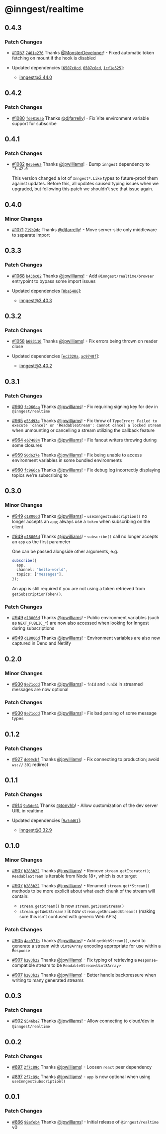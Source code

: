 # @inngest/realtime

## 0.4.3

### Patch Changes

- [#1057](https://github.com/inngest/inngest-js/pull/1057) [`7401e276`](https://github.com/inngest/inngest-js/commit/7401e276ab7356a2564bbbd8973a49b5066875bf) Thanks [@MonsterDeveloper](https://github.com/MonsterDeveloper)! - Fixed automatic token fetching on mount if the hook is disabled

- Updated dependencies [[`6507c0cd`](https://github.com/inngest/inngest-js/commit/6507c0cdc792ef905b06481f69b4e7fe8ad75fe7), [`6507c0cd`](https://github.com/inngest/inngest-js/commit/6507c0cdc792ef905b06481f69b4e7fe8ad75fe7), [`1cf1e525`](https://github.com/inngest/inngest-js/commit/1cf1e525a90186af0bbb6024198259d0e9006adc)]:
  - inngest@3.44.0

## 0.4.2

### Patch Changes

- [#1080](https://github.com/inngest/inngest-js/pull/1080) [`fde816ab`](https://github.com/inngest/inngest-js/commit/fde816ab79a1c256b125445fe927e1e648b74db6) Thanks [@djfarrelly](https://github.com/djfarrelly)! - Fix Vite environment variable support for subscribe

## 0.4.1

### Patch Changes

- [#1082](https://github.com/inngest/inngest-js/pull/1082) [`8e5ee6a`](https://github.com/inngest/inngest-js/commit/8e5ee6a7f543a30f4271c3eea98efc24e7ed7d23) Thanks [@jpwilliams](https://github.com/jpwilliams)! - Bump `inngest` dependency to `^3.42.0`

  This version changed a lot of `Inngest*.Like` types to future-proof them against updates.
  Before this, all updates caused typing issues when we upgraded, but following this patch we shouldn't see that issue again.

## 0.4.0

### Minor Changes

- [#1071](https://github.com/inngest/inngest-js/pull/1071) [`719b9dc`](https://github.com/inngest/inngest-js/commit/719b9dcbdb16ab8710a4273a289ec833cfd3242f) Thanks [@djfarrelly](https://github.com/djfarrelly)! - Move server-side only middleware to separate import

## 0.3.3

### Patch Changes

- [#1068](https://github.com/inngest/inngest-js/pull/1068) [`b43bc02`](https://github.com/inngest/inngest-js/commit/b43bc0273d16b5f0fd3ab69d31bcd373245bb27f) Thanks [@jpwilliams](https://github.com/jpwilliams)! - Add `@inngest/realtime/browser` entrypoint to bypass some import issues

- Updated dependencies [[`8ba5486`](https://github.com/inngest/inngest-js/commit/8ba548647ab17b91b750eea997c016dedee9f1c2)]:
  - inngest@3.40.3

## 0.3.2

### Patch Changes

- [#1058](https://github.com/inngest/inngest-js/pull/1058) [`b683116`](https://github.com/inngest/inngest-js/commit/b683116bcf4a4771599b4f953a99b47d98fb015b) Thanks [@jpwilliams](https://github.com/jpwilliams)! - Fix errors being thrown on reader close

- Updated dependencies [[`ec2320a`](https://github.com/inngest/inngest-js/commit/ec2320a2dbbfacf22d2399c0eb28f3280507b49f), [`ac9748f`](https://github.com/inngest/inngest-js/commit/ac9748f506f34f3f9329c73d55d39aeecd76499b)]:
  - inngest@3.40.2

## 0.3.1

### Patch Changes

- [#960](https://github.com/inngest/inngest-js/pull/960) [`fc966ca`](https://github.com/inngest/inngest-js/commit/fc966ca94f699d6534f2fc5c85bbcf5be3c6795a) Thanks [@jpwilliams](https://github.com/jpwilliams)! - Fix requiring signing key for dev in `@inngest/realtime`

- [#965](https://github.com/inngest/inngest-js/pull/965) [`e55d93e`](https://github.com/inngest/inngest-js/commit/e55d93ef481010e677623978ec89e918fcdd606e) Thanks [@jpwilliams](https://github.com/jpwilliams)! - Fix throw of `TypeError: Failed to execute 'cancel' on 'ReadableStream': Cannot cancel a locked stream` when unmounting or cancelling a stream utilizing the callback feature

- [#964](https://github.com/inngest/inngest-js/pull/964) [`e674884`](https://github.com/inngest/inngest-js/commit/e67488412e4d052ce161f6d5ea719db6786880de) Thanks [@jpwilliams](https://github.com/jpwilliams)! - Fix fanout writers throwing during some closures

- [#959](https://github.com/inngest/inngest-js/pull/959) [`50d627e`](https://github.com/inngest/inngest-js/commit/50d627ecdc2fc28ebca046e3a4ab9980f1714132) Thanks [@jpwilliams](https://github.com/jpwilliams)! - Fix being unable to access environment variables in some bundled environments

- [#960](https://github.com/inngest/inngest-js/pull/960) [`fc966ca`](https://github.com/inngest/inngest-js/commit/fc966ca94f699d6534f2fc5c85bbcf5be3c6795a) Thanks [@jpwilliams](https://github.com/jpwilliams)! - Fix debug log incorrectly displaying topics we're subscribing to

## 0.3.0

### Minor Changes

- [#949](https://github.com/inngest/inngest-js/pull/949) [`d18006d`](https://github.com/inngest/inngest-js/commit/d18006dbffe7501b145f914992951439a9859261) Thanks [@jpwilliams](https://github.com/jpwilliams)! - `useInngestSubscription()` no longer accepts an `app`; always use a `token` when subscribing on the client

- [#949](https://github.com/inngest/inngest-js/pull/949) [`d18006d`](https://github.com/inngest/inngest-js/commit/d18006dbffe7501b145f914992951439a9859261) Thanks [@jpwilliams](https://github.com/jpwilliams)! - `subscribe()` call no longer accepts an `app` as the first parameter

  One can be passed alongside other arguments, e.g.

  ```ts
  subscribe({
    app,
    channel: "hello-world",
    topics: ["messages"],
  });
  ```

  An app is still required if you are not using a token retrieved from `getSubscriptionToken()`.

### Patch Changes

- [#949](https://github.com/inngest/inngest-js/pull/949) [`d18006d`](https://github.com/inngest/inngest-js/commit/d18006dbffe7501b145f914992951439a9859261) Thanks [@jpwilliams](https://github.com/jpwilliams)! - Public environment variables (such as `NEXT_PUBLIC_*`) are now also accessed when looking for Inngest during subscriptions

- [#949](https://github.com/inngest/inngest-js/pull/949) [`d18006d`](https://github.com/inngest/inngest-js/commit/d18006dbffe7501b145f914992951439a9859261) Thanks [@jpwilliams](https://github.com/jpwilliams)! - Environment variables are also now captured in Deno and Netlify

## 0.2.0

### Minor Changes

- [#930](https://github.com/inngest/inngest-js/pull/930) [`8e71cdd`](https://github.com/inngest/inngest-js/commit/8e71cddda13289bcc3a1f0bff7cff9cec54439ae) Thanks [@jpwilliams](https://github.com/jpwilliams)! - `fnId` and `runId` in streamed messages are now optional

### Patch Changes

- [#930](https://github.com/inngest/inngest-js/pull/930) [`8e71cdd`](https://github.com/inngest/inngest-js/commit/8e71cddda13289bcc3a1f0bff7cff9cec54439ae) Thanks [@jpwilliams](https://github.com/jpwilliams)! - Fix bad parsing of some message types

## 0.1.2

### Patch Changes

- [#927](https://github.com/inngest/inngest-js/pull/927) [`dc00cbf`](https://github.com/inngest/inngest-js/commit/dc00cbf197c776b8ff04fb67cbc1d3a62569f6d0) Thanks [@jpwilliams](https://github.com/jpwilliams)! - Fix connecting to production; avoid `ws://` `301` redirect

## 0.1.1

### Patch Changes

- [#914](https://github.com/inngest/inngest-js/pull/914) [`9a5dd61`](https://github.com/inngest/inngest-js/commit/9a5dd61abb03936bf2df6196ee48e626508b70bf) Thanks [@tonyhb](https://github.com/tonyhb)! - Allow customization of the dev server URL in realtime

- Updated dependencies [[`9a5dd61`](https://github.com/inngest/inngest-js/commit/9a5dd61abb03936bf2df6196ee48e626508b70bf)]:
  - inngest@3.32.9

## 0.1.0

### Minor Changes

- [#907](https://github.com/inngest/inngest-js/pull/907) [`b283b22`](https://github.com/inngest/inngest-js/commit/b283b221723d27e9d64e5f36e3751a9c697a4c09) Thanks [@jpwilliams](https://github.com/jpwilliams)! - Remove `stream.getIterator()`; `ReadableStream` is iterable from Node 18+, which is our target

- [#907](https://github.com/inngest/inngest-js/pull/907) [`b283b22`](https://github.com/inngest/inngest-js/commit/b283b221723d27e9d64e5f36e3751a9c697a4c09) Thanks [@jpwilliams](https://github.com/jpwilliams)! - Renamed `stream.get*Stream()` methods to be more explicit about what each chunk of the stream will contain:

  - `stream.getStream()` is now `stream.getJsonStream()`
  - `stream.getWebStream()` is now `stream.getEncodedStream()` (making sure this isn't confused with generic Web APIs)

### Patch Changes

- [#905](https://github.com/inngest/inngest-js/pull/905) [`4ae971b`](https://github.com/inngest/inngest-js/commit/4ae971bda2141bf9e25a250783e5256d9b907d49) Thanks [@jpwilliams](https://github.com/jpwilliams)! - Add `getWebStream()`, used to generate a stream with `Uint8Array` encoding appropriate for use within a `Response`

- [#907](https://github.com/inngest/inngest-js/pull/907) [`b283b22`](https://github.com/inngest/inngest-js/commit/b283b221723d27e9d64e5f36e3751a9c697a4c09) Thanks [@jpwilliams](https://github.com/jpwilliams)! - Fix typing of retrieving a `Response`-compatible stream to be `ReadableStream<Uint8Array>`

- [#907](https://github.com/inngest/inngest-js/pull/907) [`b283b22`](https://github.com/inngest/inngest-js/commit/b283b221723d27e9d64e5f36e3751a9c697a4c09) Thanks [@jpwilliams](https://github.com/jpwilliams)! - Better handle backpressure when writing to many generated streams

## 0.0.3

### Patch Changes

- [#902](https://github.com/inngest/inngest-js/pull/902) [`9546be7`](https://github.com/inngest/inngest-js/commit/9546be72b03a01c0f9d8efcf8ca5bb2639e23473) Thanks [@jpwilliams](https://github.com/jpwilliams)! - Allow connecting to cloud/dev in `@inngest/realtime`

## 0.0.2

### Patch Changes

- [#897](https://github.com/inngest/inngest-js/pull/897) [`2f7c89c`](https://github.com/inngest/inngest-js/commit/2f7c89c6c60668349f2cb792ed219b20c6c271f0) Thanks [@jpwilliams](https://github.com/jpwilliams)! - Loosen `react` peer dependency

- [#897](https://github.com/inngest/inngest-js/pull/897) [`2f7c89c`](https://github.com/inngest/inngest-js/commit/2f7c89c6c60668349f2cb792ed219b20c6c271f0) Thanks [@jpwilliams](https://github.com/jpwilliams)! - `app` is now optional when using `useInngestSubscription()`

## 0.0.1

### Patch Changes

- [#866](https://github.com/inngest/inngest-js/pull/866) [`98efeb4`](https://github.com/inngest/inngest-js/commit/98efeb4eb6f80f418251a22377f428b42b9fff37) Thanks [@jpwilliams](https://github.com/jpwilliams)! - Initial release of `@inngest/realtime` v0

